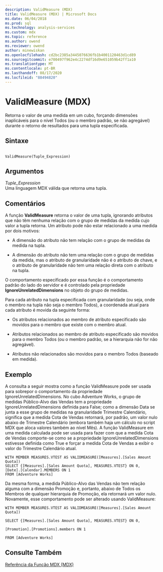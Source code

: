 ```yaml
---
description: ValidMeasure (MDX)
title: ValidMeasure (MDX) | Microsoft Docs
ms.date: 06/04/2018
ms.prod: sql
ms.technology: analysis-services
ms.custom: mdx
ms.topic: reference
ms.author: owend
ms.reviewer: owend
author: minewiskan
ms.openlocfilehash: cd2bc2385a3445076636fb1b4001120463d1cd89
ms.sourcegitcommit: e700497f962e4c2274df16d9e651059b42ff1a10
ms.translationtype: MT
ms.contentlocale: pt-BR
ms.lasthandoff: 08/17/2020
ms.locfileid: "88494820"
---
```

# <a name="validmeasure-mdx"></a>ValidMeasure (MDX)


  Retorna o valor de uma medida em um cubo, forçando dimensões inaplicáveis para o nível Todos (ou o membro padrão, se não agregável) durante o retorno de resultados para uma tupla especificada.  
  
## <a name="syntax"></a>Sintaxe  
  
```  
  
ValidMeasure(Tuple_Expression)   
```  
  
## <a name="arguments"></a>Argumentos  
 *Tuple_Expression*  
 Uma linguagem MDX válida que retorna uma tupla.  
  
## <a name="remarks"></a>Comentários  
 A função **ValidMeasure** retorna o valor de uma tupla, ignorando atributos que não têm nenhuma relação com o grupo de medidas da medida cujo valor a tupla retorna. Um atributo pode não estar relacionado a uma medida por dois motivos:  
  
-   A dimensão do atributo não tem relação com o grupo de medidas da medida na tupla.  
  
-   A dimensão do atributo não tem uma relação com o grupo de medidas da medida, mas o atributo de granularidade não é o atributo de chave, e o atributo de granularidade não tem uma relação direta com o atributo na tupla.  
  
 O comportamento especificado por essa função é o comportamento padrão do lado do servidor e é controlado pela propriedade **IgnoreUnrelatedDimensions** no objeto do grupo de medidas.  
  
 Para cada atributo na tupla especificada com granularidade (ou seja, onde o membro na tupla não seja o membro Todos), a coordenada atual para cada atributo é movida da seguinte forma:  
  
-   Os atributos relacionados ao membro de atributo especificado são movidos para o membro que existe com o membro atual.  
  
-   Atributos relacionados ao membro de atributo especificado são movidos para o membro Todos (ou o membro padrão, se a hierarquia não for não agregável).  
  
-   Atributos não relacionados são movidos para o membro Todos (baseado em medida).  
  
## <a name="example"></a>Exemplo  
 A consulta a seguir mostra como a função ValidMeasure pode ser usada para sobrepor o comportamento da propriedade IgnoreUnrelatedDimensions. No cubo Adventure Works, o grupo de medidas Público-Alvo das Vendas tem a propriedade IgnoreUnrelatedDimensions definida para False; como a dimensão Data se junta a esse grupo de medidas na granularidade Trimestre Calendário, significa que a medida Cota de Vendas retornará, por padrão, um valor nulo abaixo de Trimestre Calendário (embora também haja um cálculo no script MDX que aloca valores também ao nível Mês). A função ValidMeasure em uma medida calculada pode ser usada para fazer com que a medida Cota de Vendas comporte-se como se a propriedade IgnoreUnrelatedDimensions estivesse definida como True e forçar a medida Cota de Vendas a exibir o valor do Trimestre Calendário atual.  
  
```  
WITH MEMBER MEASURES.VTEST AS VALIDMEASURE([Measures].[Sales Amount Quota])  
SELECT {[Measures].[Sales Amount Quota], MEASURES.VTEST} ON 0,  
[Date].[Calendar].MEMBERS ON 1  
FROM [Adventure Works]  
```  
  
 Da mesma forma, a medida Público-Alvo das Vendas não tem relação alguma com a dimensão Promoção e, portanto, abaixo de Todos os Membros de qualquer hierarquia de Promoção, ela retornará um valor nulo. Novamente, esse comportamento pode ser alterado usando ValidMeasure:  
  
 `WITH MEMBER MEASURES.VTEST AS VALIDMEASURE([Measures].[Sales Amount Quota])`  
  
 `SELECT {[Measures].[Sales Amount Quota], MEASURES.VTEST} ON 0,`  
  
 `[Promotion].[Promotions].members ON 1`  
  
 `FROM [Adventure Works]`  
  
## <a name="see-also"></a>Consulte Também  
 [Referência da Função MDX &#40;MDX&#41;](../mdx/mdx-function-reference-mdx.md)  
  
  
